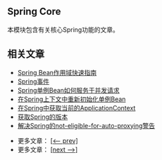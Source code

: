 ## Spring Core

本模块包含有关核心Spring功能的文章。

## 相关文章

+ [Spring Bean作用域快速指南](http://tu-yucheng.github.io/spring/2023/05/13/spring-bean-scopes.html)
+ [Spring事件](http://tu-yucheng.github.io/spring/2023/05/13/spring-events.html)
+ [Spring单例Bean如何服务于并发请求](http://tu-yucheng.github.io/spring/2023/05/13/spring-singleton-concurrent-requests.html)
+ [在Spring上下文中重新初始化单例Bean](http://tu-yucheng.github.io/spring/2023/05/13/spring-reinitialize-singleton-bean.html)
+ [在Spring中获取当前的ApplicationContext](http://tu-yucheng.github.io/spring/2023/05/13/spring-get-current-applicationcontext.html)
+ [获取Spring的版本](http://tu-yucheng.github.io/spring/2023/05/13/spring-find-version.html)
+ [解决Spring的not-eligible-for-auto-proxying警告](http://tu-yucheng.github.io/spring/2023/05/13/spring-not-eligible-for-auto-proxying.html)

- 更多文章： [[<-- prev]](../spring-core-1/README.md)
- 更多文章： [[next -->]](../spring-core-3/README.md)